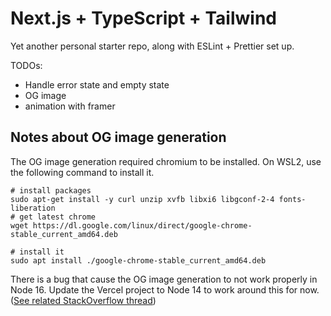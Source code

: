 # Next.js + TypeScript + Tailwind

Yet another personal starter repo, along with ESLint + Prettier set up.

TODOs:
- Handle error state and empty state
- OG image
- animation with framer

## Notes about OG image generation
The OG image generation required chromium to be installed. On WSL2, use the following command to install it.
```
# install packages
sudo apt-get install -y curl unzip xvfb libxi6 libgconf-2-4 fonts-liberation
# get latest chrome
wget https://dl.google.com/linux/direct/google-chrome-stable_current_amd64.deb

# install it
sudo apt install ./google-chrome-stable_current_amd64.deb

```

There is a bug that cause the OG image generation to not work properly in Node 16. Update the Vercel project to Node 14 to work around this for now. ([See related StackOverflow thread](https://stackoverflow.com/questions/66214552/tmp-chromium-error-while-loading-shared-libraries-libnss3-so-cannot-open-sha/72626919#72626919))
